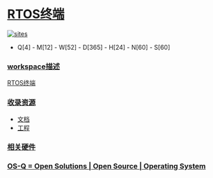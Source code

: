 ﻿# [RTOS终端](https://github.com/OS-Q/W33)

[![sites](http://182.61.61.133/link/resources/OSQ.png)](http://www.OS-Q.com)

* Q[4] - M[12] - W[52] - D[365] - H[24] - N[60] - S[60]

### [workspace描述](https://github.com/OS-Q/W33/wiki)

[RTOS终端](https://github.com/OS-Q/W33)

### [收录资源](https://github.com/OS-Q/)

* [文档](docs/)
* [工程](project/)

### [相关硬件](https://github.com/SoCXin)



### [OS-Q = Open Solutions | Open Source | Operating System ](http://www.OS-Q.com/W33)
